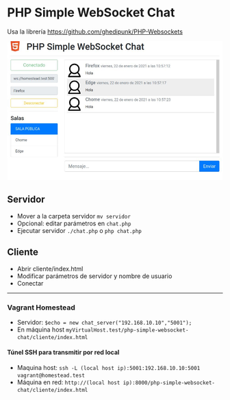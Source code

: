 # PHP Simple WebSocket Chat

Usa la librería https://github.com/ghedipunk/PHP-Websockets

![Pantalla](cliente/img/pantallaso.jpg)

## Servidor

* Mover a la carpeta servidor `mv servidor`
* Opcional: editar parámetros en `chat.php`
* Ejecutar servidor `./chat.php` o `php chat.php`

## Cliente
* Abrir cliente/index.html
* Modificar parámetros de servidor y nombre de usuario
* Conectar

---

### Vagrant Homestead

* Servidor: `$echo = new chat_server("192.168.10.10","5001");`
* En máquina host `myVirtualHost.test/php-simple-websocket-chat/cliente/index.html`

#### Túnel SSH para transmitir por red local
* Maquina host: `ssh -L (local host ip):5001:192.168.10.10:5001 vagrant@homestead.test`
* Máquina en red: `http://(local host ip):8000/php-simple-websocket-chat/cliente/index.html`
